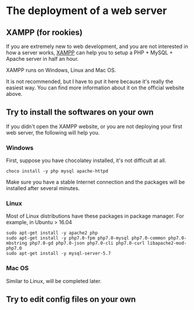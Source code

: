 # The deployment of a web server

## XAMPP (for rookies)

If you are extremely new to web development, and you are not interested in how a server works,
[XAMPP](https://www.apachefriends.org/index.html) can help you to setup a PHP + MySQL + Apache server in half an hour.

XAMPP runs on Windows, Linux and Mac OS.

It is not recommended, but I have to put it here because it's really the easiest way.
You can find more information about it on the official website above.

## Try to install the softwares on your own

If you didn't open the XAMPP website, or you are not deploying your first web server, the following will help you.

### Windows

First, suppose you have chocolatey installed, it's not difficult at all.
```
choco install -y php mysql apache-httpd
```
Make sure you have a stable Internet connection and the packages will be installed after several minutes.

### Linux

Most of Linux distributions have these packages in package manager. For example, in Ubuntu > 16.04
```
sudo apt-get install -y apache2 php
sudo apt-get install -y php7.0-fpm php7.0-mysql php7.0-common php7.0-mbstring php7.0-gd php7.0-json php7.0-cli php7.0-curl libapache2-mod-php7.0
sudo apt-get install -y mysql-server-5.7
```

### Mac OS

Similar to Linux, will be completed later.


## Try to edit config files on your own



